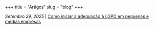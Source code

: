 +++
title = "Artigos"
slug = "blog"
+++

*Setembro 29, 2025* | [Como iniciar a adequação à LGPD em pequenas e médias empresas](/como-iniciar-lgpd)

